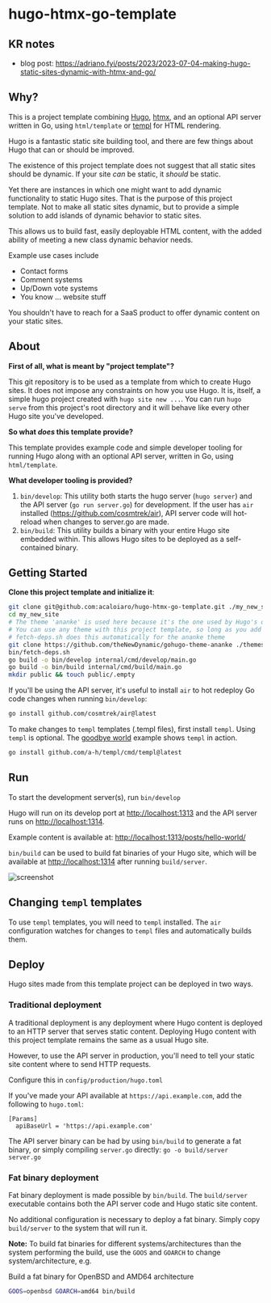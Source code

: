 # hugo-htmx-go-template

## KR notes

- blog post: <https://adriano.fyi/posts/2023/2023-07-04-making-hugo-static-sites-dynamic-with-htmx-and-go/>

## Why?

This is a project template combining [Hugo](https://gohugo.io), [htmx](https://htmx.org), and an optional API server written in Go, using `html/template` or [templ](https://github.com/a-h/templ/) for HTML rendering.

Hugo is a fantastic static site building tool, and there are few things about Hugo that can or should be improved.

The existence of this project template does not suggest that all static sites should be dynamic. If your site _can_ be static, it _should_ be static.

Yet there are instances in which one might want to add dynamic functionality to static Hugo sites. That is the purpose of this project template. Not to make all static sites dynamic, but to provide a simple solution to add islands of dynamic behavior to static sites.

This allows us to build fast, easily deployable HTML content, with the added ability of meeting a new class dynamic behavior needs.

Example use cases include

- Contact forms
- Comment systems
- Up/Down vote systems
- You know ... website stuff

You shouldn't have to reach for a SaaS product to offer dynamic content on your static sites.

## About

**First of all, what is meant by "project template"?**

This git repository is to be used as a template from which to create Hugo sites. It does not impose any constraints on how you use Hugo. It is, itself, a simple hugo project created with `hugo site new ...`. You can run `hugo serve` from this project's root directory and it will behave like every other Hugo site you've developed.

**So what _does_ this template provide?**

This template provides example code and simple developer tooling for running Hugo along with an optional API server, written in Go, using `html/template`.

**What developer tooling is provided?**

1. `bin/develop`: This utility both starts the hugo server (`hugo server`) and the API server (`go run server.go`) for development. If the user has `air` installed (<https://github.com/cosmtrek/air>), API server code will hot-reload when changes to server.go are made.
2. `bin/build`: This utility builds a binary with your entire Hugo site embedded within. This allows Hugo sites to be deployed as a self-contained binary.

## Getting Started

**Clone this project template and initialize it**:

```bash
git clone git@github.com:acaloiaro/hugo-htmx-go-template.git ./my_new_site
cd my_new_site
# The theme 'ananke' is used here because it's the one used by Hugo's quickstart guide: https://gohugo.io/getting-started/quick-start/
# You can use any theme with this project template, so long as you add htmx to its included scripts: <script type="text/javascript"src="/htmx.js"></script>
# fetch-deps.sh does this automatically for the ananke theme
git clone https://github.com/theNewDynamic/gohugo-theme-ananke ./themes/ananke
bin/fetch-deps.sh
go build -o bin/develop internal/cmd/develop/main.go
go build -o bin/build internal/cmd/build/main.go
mkdir public && touch public/.empty
```

If you'll be using the API server, it's useful to install `air` to hot redeploy Go code changes when running `bin/develop`:

```bash
go install github.com/cosmtrek/air@latest
```

To make changes to `templ` templates (.templ files), first install `templ`. Using `templ` is optional. The [goodbye world](https://github.com/acaloiaro/hugo-htmx-go-template/blob/main/server.go#L83) example shows `templ` in action.

```bash
go install github.com/a-h/templ/cmd/templ@latest
```

## Run

To start the development server(s), run `bin/develop`

Hugo will run on its develop port at [http://localhost:1313](http://localhost:1313) and the API server runs on [http://localhost:1314](http://localhost:1314).

Example content is available at: [http://localhost:1313/posts/hello-world/](http://localhost:1313/posts/hello-world/)

`bin/build` can be used to build fat binaries of your Hugo site, which will be available at  [http://localhost:1314](http://localhost:1314) after running `build/server`.

![screenshot](https://user-images.githubusercontent.com/3331648/248586236-1ad03704-4f13-418c-aa9a-3122742c6b8c.png)

## Changing `templ` templates

To use `templ` templates, you will need to `templ` installed. The `air` configuration watches for changes to `templ` files and automatically builds them.

## Deploy

Hugo sites made from this template project can be deployed in two ways.

### Traditional deployment

A traditional deployment is any deployment where Hugo content is deployed to an HTTP server that serves static content. Deploying Hugo content with this project template remains the same as a usual Hugo site.

However, to use the API server in production, you'll need to tell your static site content where to send HTTP requests.

Configure this in `config/production/hugo.toml`

If you've made your API available at `https://api.example.com`, add the following to `hugo.toml`:

```
[Params]
  apiBaseUrl = 'https://api.example.com'
```

The API server binary can be had by using `bin/build` to generate a fat binary, or simply compiling `server.go` directly: `go -o build/server server.go`

### Fat binary deployment

Fat binary deployment is made possible by `bin/build`. The `build/server` executable contains both the API server code and Hugo static site content.

No additional configuration is necessary to deploy a fat binary. Simply copy `build/server` to the system that will run it.

**Note:** To build fat binaries for different systems/architectures than the system performing the build, use the `GOOS` and `GOARCH` to change system/architecture, e.g.

Build a fat binary for OpenBSD and AMD64 architecture

```bash
GOOS=openbsd GOARCH=amd64 bin/build
```
